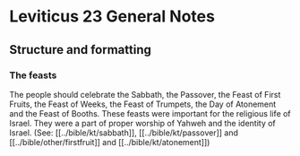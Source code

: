 # Leviticus 23 General Notes
## Structure and formatting

### The feasts
The people should celebrate the Sabbath, the Passover, the Feast of First Fruits, the Feast of Weeks, the Feast of Trumpets, the Day of Atonement and the Feast of Booths. These feasts were important for the religious life of Israel. They were a part of proper worship of Yahweh and the identity of Israel. (See: [[../bible/kt/sabbath]], [[../bible/kt/passover]] and [[../bible/other/firstfruit]] and [[../bible/kt/atonement]])